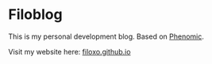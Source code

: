 # Filoblog

This is my personal development blog. Based on [Phenomic](https://github.com/MoOx/phenomic).

Visit my website here: [filoxo.github.io](https://filoxo.github.io/)